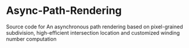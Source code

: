 # Async-Path-Rendering
Source code for An asynchronous path rendering based on pixel-grained subdivision, high-efficient intersection location and customized winding number computation
